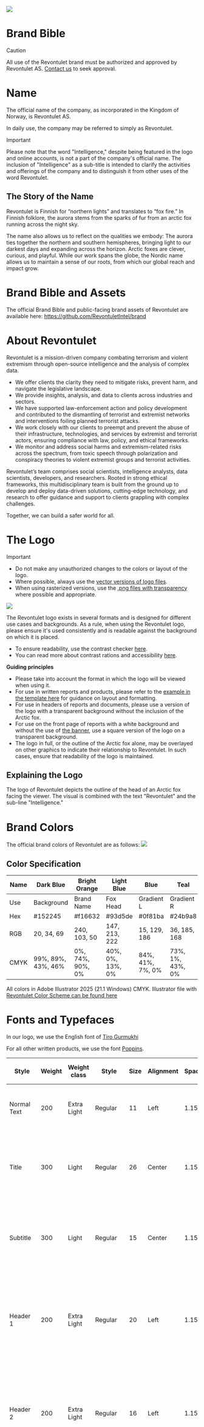 ![](https://github.com/RevontuletIntel/brand/blob/main/assets/banner/Banner.png?raw=true)

# Brand Bible
>[!CAUTION]
>All use of the Revontulet brand must be authorized and approved by Revontulet AS. [Contact us](https://revontulet.co/contact) to seek approval.

# Name
The official name of the company, as incorporated in the Kingdom of Norway, is Revontulet AS.

In daily use, the company may be referred to simply as Revontulet.

>[!IMPORTANT]
>Please note that the word "Intelligence," despite being featured in the logo and online accounts, is not a part of the company's official name. The inclusion of "Intelligence" as a sub-title is intended to clarify the activities and offerings of the company and to distinguish it from other uses of the word Revontulet.
 
## The Story of the Name
Revontulet  is Finnish for “northern lights” and translates to “fox fire.” In Finnish folklore, the aurora stems from the sparks of fur from an arctic fox running across the night sky.

The name also allows us to reflect on the qualities we embody: The aurora ties together the northern and southern hemispheres, bringing light to our darkest days and expanding across the horizon. Arctic foxes are clever, curious, and playful. While our work spans the globe, the Nordic name allows us to maintain a sense of our roots, from which our global reach and impact grow.

# Brand Bible and Assets
The official Brand Bible and public-facing brand assets of Revontulet are available here: https://github.com/RevontuletIntel/brand

# About Revontulet

Revontulet is a mission-driven company combating terrorism and violent extremism through open-source intelligence and the analysis of complex data. 

* We offer clients the clarity they need to mitigate risks, prevent harm, and navigate the legislative landscape.
* We provide insights, analysis, and data to clients across industries and sectors. 
* We have supported law-enforcement action and policy development and contributed to the dismantling of terrorist and extremist networks and interventions foiling planned terrorist attacks. 
* We work closely with our clients to preempt and prevent the abuse of their infrastructure, technologies, and services by extremist and terrorist actors, ensuring compliance with law, policy, and ethical frameworks. 
* We monitor and address social harms and extremism-related risks across the spectrum, from toxic speech through polarization and conspiracy theories to violent extremist groups and terrorist activities.

Revontulet’s team comprises social scientists, intelligence analysts, data scientists, developers, and researchers. Rooted in strong ethical frameworks, this multidisciplinary team is built from the ground up to develop and deploy data-driven solutions, cutting-edge technology, and research to offer guidance and support to clients grappling with complex challenges.

Together, we can build a safer world for all.

# The Logo
>[!IMPORTANT]
>* Do not make any unauthorized changes to the colors or layout of the logo.
>* Where possible, always use the [vector versions of logo files](assets/logo/vector).
>* When using rasterized versions, use the [.png files with transparency](assets/logo/png) where possible and appropriate.

![](https://github.com/RevontuletIntel/brand/blob/main/assets/logo/png/main-square-1x.png?raw=true)

The Revontulet logo exists in several formats and is designed for different use cases and backgrounds. As a rule, when using the Revontulet logo, please ensure it's used consistently and is readable against the background on which it is placed. 

* To ensure readability, use the contrast checker [here](https://color.adobe.com/create/color-contrast-analyzer).
* You can read more about contrast rations and accessibility [here](https://adobe.design/stories/leading-design/inclusive-palettes-with-adobe-color).

**Guiding principles**
* Please take into account the format in which the logo will be viewed when using it.
* For use in written reports and products, please refer to the [example in the template here](https://github.com/RevontuletIntel/brand/blob/main/templates/Template%20for%20Reports.pdf) for guidance on layout and formatting. 
* For use in headers of reports and documents, please use a version of the logo with a transparent background without the inclusion of the Arctic fox. 
* For use on the front page of reports with a white background and without the use of [the banner](https://github.com/RevontuletIntel/brand/blob/main/assets/banner/Banner.png?raw=true), use a square version of the logo on a transparent background.
* The logo in full, or the outline of the Arctic fox alone, may be overlayed on other graphics to indicate their relationship to Revontulet. In such cases, ensure that readability of the logo is maintained. 

## Explaining the Logo
The logo of Revontulet depicts the outline of the head of an Arctic fox facing the viewer. The visual is combined with the text "Revontulet" and the sub-line "Intelligence." 

# Brand Colors
The official brand colors of Revontulet are as follows:
![](https://github.com/RevontuletIntel/brand/blob/main/colors/Revontulet%20Color%20Scheme.png?raw=true)

## Color Specification
| Name | Dark Blue | Bright Orange | Light Blue |  Blue | Teal  | White |
|------|-----------|---------------|------------|-------------|-------------|-------|
|Use   | Background | Brand Name   | Fox Head   | Gradient L  | Gradient R  | Background |
| Hex  | #152245    | #f16632      | #93d5de    |  #0f81ba    | #24b9a8     | #FFFFFF | 
| RGB | 20, 34, 69  | 240, 103, 50 | 147, 213, 222 | 15, 129, 186 | 36, 185, 168 | 255, 255, 255 |
| CMYK | 99%, 89%, 43%, 46% | 0%, 74%, 90%, 0% | 40%, 0%, 13%, 0% | 84%, 41%, 7%, 0% | 73%, 1%, 43%, 0% | 0%, 0%, 0%, 0% |

All colors in Adobe Illustrator 2025 (21.1 Windows) CMYK.
Illustrator file with [Revontulet Color Scheme can be found here](https://github.com/RevontuletIntel/brand/blob/main/colors/Revontulet%20Color%20Scheme.ai)


# Fonts and Typefaces

In our logo, we use the English font of [Tiro Gurmukhi](https://fonts.google.com/specimen/Tiro+Gurmukhi)

For all other written products, we use the font [Poppins](https://fonts.google.com/specimen/Poppins).

| Style | Weight | Weight class | Style | Size | Alignment |Spacing | Color* | Line & Paragraph Spacing | 
| ------|--------|--------------|------ |------|-----------|--------|-------|-------|
| Normal Text | 200 | Extra Light | Regular | 11 | Left | 1.15 | Black | Space before paragraph, prevent single lines |
| Title | 300 | Light | Regular |  26 | Center | 1.15 | Black | Space before paragraph, space after paragraph, prevent single lines |
| Subtitle | 300 | Light | Regular | 15 | Center | 1.15 | Dark Grey 4 | Space before paragraph, space after paragraph,  prevent single lines |
| Header 1 | 200 | Extra Light | Regular | 20 | Left | 1.15 | Black | Space before paragraph, space after paragraph,  prevent single lines, keep with next, keep lines together |
| Header 2 | 200 | Extra Light | Regular | 16 | Left | 1.15 | Black | Space before paragraph, space after paragraph,  prevent single lines, keep with next, keep lines together |
| Header 3 | 300 | Light | Regular | 14 | Left | 1.15 | Dark Grey 4 | Space before paragraph, space after paragraph,  prevent single lines, keep with next, keep lines together |
| Block quote | 300 | Light | Italic | 10 | Left - indent 1 step | 1.15 | Black | Space before paragraph, space after paragraph,  prevent single lines, keep with next, keep lines together |
| Footnote | 300 | Light | Regular | 10 | Left | Single | Black | Space before paragraph, space after paragraph,  prevent single lines, keep with next, keep lines together |
| Image Text | 300 | Light | Italic | 10 | Align with image | Single | Black | Space before paragraph, space after paragraph,  prevent single lines, keep with next, keep lines together |
| URLs | NA | NA | Underline | NA | inline | NA | Blue | NA |

*on white background, for print & PDFs

# Emoji and Favicon
The official emoji and favicon of Revontulet is the colored-in version of the Arctic fox outlined in the logo. This should be used as an icon on official websites and may be used in informal communication.
![](https://github.com/RevontuletIntel/brand/blob/main/assets/emoji/emoji.png?raw=true)
